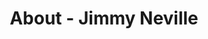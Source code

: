 ---
id: jimmy_neville
permalink: "/about/jimmy_neville"
full_name: Jimmy Neville
title: About - Jimmy Neville
role: Sr. Platform Engineer
image: 
about: Jimmy is a Platform Engineer that graduated with a bachelor’s degree in Computer Science from the University of Tennessee, Knoxville. He works for the Air Force’s Kessel Run team, and prior to Kessel Run, Jimmy was a Software Engineer at a small startup in Knoxville, Tennessee. In his free time, he enjoys exercising, working on personal programming projects, spending time with his dogs, and spending time with his fiancé.  
github: 
linkedin: 
featimg: "/assets/aboutBanner1.jpg"
layout: about/profile
---